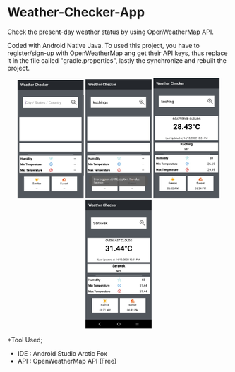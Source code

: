 # Weather-Checker-App
Check the present-day weather status by using OpenWeatherMap API.

Coded with Android Native Java. To used this project, you have to register/sign-up with OpenWeatherMap ang get their API keys, thus replace it in the file called "gradle.properties", lastly the synchronize and rebuilt the project.
<p align="center">
  <img src="https://github.com/NERO1412/Weather-Checker-App/blob/master/_ss/main_screen.jpg" width="150" title="hover text">
  <img src="https://github.com/NERO1412/Weather-Checker-App/blob/master/_ss/not_found_screen.jpg" width="150" title="hover text">
  <img src="https://github.com/NERO1412/Weather-Checker-App/blob/master/_ss/result_screen.jpg" width="150" title="hover text">
  <img src="https://github.com/NERO1412/Weather-Checker-App/blob/master/_ss/result_states_screen.jpg" width="150" title="hover text">
</p>

*Tool Used;
- IDE : Android Studio Arctic Fox
- API : OpenWeatherMap API (Free)
